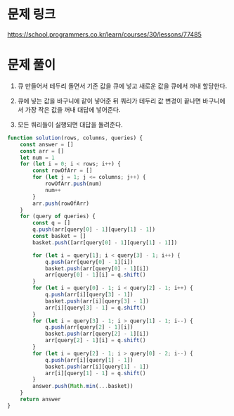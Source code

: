 # 문제 링크

https://school.programmers.co.kr/learn/courses/30/lessons/77485

# 문제 풀이

1. 큐 만들어서 테두리 돌면서 기존 값을 큐에 넣고 새로운 값을 큐에서 꺼내 할당한다.

2. 큐에 넣는 값을 바구니에 같이 넣어준 뒤 쿼리가 테두리 값 변경이 끝나면 바구니에서 가장 작은 값을 꺼내 대답에 넣어준다.

3. 모든 쿼리들이 실행되면 대답을 돌려준다.

```js
function solution(rows, columns, queries) {
    const answer = []
    const arr = []
    let num = 1
    for (let i = 0; i < rows; i++) {
        const rowOfArr = []
        for (let j = 1; j <= columns; j++) {
            rowOfArr.push(num)
            num++
        }
        arr.push(rowOfArr)
    }
    for (query of queries) {
        const q = []
        q.push(arr[query[0] - 1][query[1] - 1])
        const basket = []
        basket.push([arr[query[0] - 1][query[1] - 1]])

        for (let i = query[1]; i < query[3] - 1; i++) {
            q.push(arr[query[0] - 1][i])
            basket.push(arr[query[0] - 1][i])
            arr[query[0] - 1][i] = q.shift()
        }
        for (let i = query[0] - 1; i < query[2] - 1; i++) {
            q.push(arr[i][query[3] - 1])
            basket.push(arr[i][query[3] - 1])
            arr[i][query[3] - 1] = q.shift()
        }
        for (let i = query[3] - 1; i > query[1] - 1; i--) {
            q.push(arr[query[2] - 1][i])
            basket.push(arr[query[2] - 1][i])
            arr[query[2] - 1][i] = q.shift()
        }
        for (let i = query[2] - 1; i > query[0] - 2; i--) {
            q.push(arr[i][query[1] - 1])
            basket.push(arr[i][query[1] - 1])
            arr[i][query[1] - 1] = q.shift()
        }
        answer.push(Math.min(...basket))
    }
    return answer
}
```
